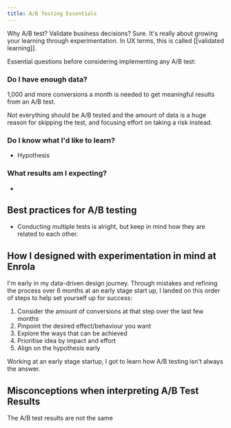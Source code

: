 ```yaml
---
title: A/B Testing Essentials
---
```

Why A/B test? Validate business decisions? Sure. It's really about growing your learning through experimentation. In UX terms, this is called [[validated learning]].

Essential questions before considering implementing any A/B test:
### Do I have enough data?
1,000 and more conversions a month is needed to get meaningful results from an A/B test. 

Not everything should be A/B tested and the amount of data is a huge reason for skipping the test, and focusing effort on taking a risk instead.

### Do I know what I'd like to learn?
- Hypothesis

### What results am I expecting?
- 

## Best practices for A/B testing
- Conducting multiple tests is alright, but keep in mind how they are related to each other.

## How I designed with experimentation in mind at Enrola
I'm early in my data-driven design journey. Through mistakes and refining the process over 6 months at an early stage start up, I landed on this order of steps to help set yourself up for success:
1. Consider the amount of conversions at that step over the last few months
2. Pinpoint the desired effect/behaviour you want
3. Explore the ways that can be achieved
4. Prioritise idea by impact and effort
5. Align on the hypothesis early

Working at an early stage startup, I got to learn how A/B testing isn't always the answer.

## Misconceptions when interpreting A/B Test Results
The A/B test results are not the same